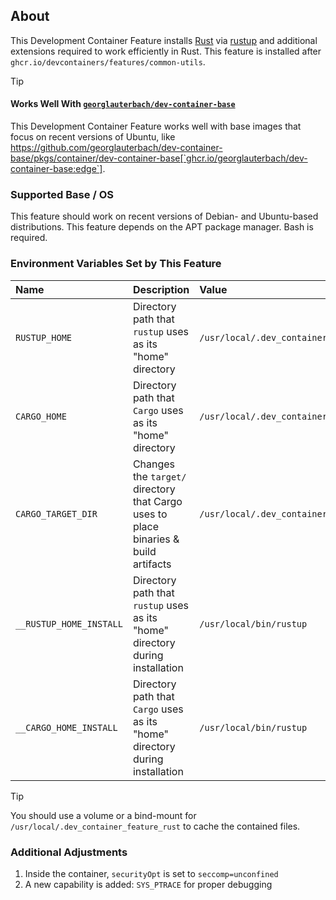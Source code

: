 
## About

This Development Container Feature installs [Rust](https://www.rust-lang.org/) via [rustup](https://www.rust-lang.org/tools/install) and additional extensions required to work efficiently in Rust. This feature is installed after `ghcr.io/devcontainers/features/common-utils`.

> [!TIP]
> #### Works Well With [`georglauterbach/dev-container-base`](https://github.com/georglauterbach/dev-container-base)
>
> This Development Container Feature works well with base images that focus on recent versions of Ubuntu, like https://github.com/georglauterbach/dev-container-base/pkgs/container/dev-container-base[`ghcr.io/georglauterbach/dev-container-base:edge`].

### Supported Base / OS

This feature should work on recent versions of Debian- and Ubuntu-based distributions. This feature depends on the APT package manager. Bash is required.

### Environment Variables Set by This Feature

| Name                    | Description                                                                         | Value                                                |
| :---------------------- | :---------------------------------------------------------------------------------- | :--------------------------------------------------- |
| `RUSTUP_HOME`           | Directory path that `rustup` uses as its "home" directory                           | `/usr/local/.dev_container_feature_rust/rustup_home` |
| `CARGO_HOME`            | Directory path that `Cargo` uses as its "home" directory                            | `/usr/local/.dev_container_feature_rust/cargo_home`  |
| `CARGO_TARGET_DIR`      | Changes the `target/` directory that Cargo uses to place binaries & build artifacts | `/usr/local/.dev_container_feature_rust/target`      |
| `__RUSTUP_HOME_INSTALL` | Directory path that `rustup` uses as its "home" directory during installation       | `/usr/local/bin/rustup`                              |
| `__CARGO_HOME_INSTALL`  | Directory path that `Cargo` uses as its "home" directory during installation        | `/usr/local/bin/rustup`                              |

> [!TIP]
>
> You should use a volume or a bind-mount for `/usr/local/.dev_container_feature_rust` to cache the contained files.

### Additional Adjustments

1. Inside the container, `securityOpt` is set to `seccomp=unconfined`
2. A new capability is added: `SYS_PTRACE` for proper debugging
